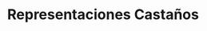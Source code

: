 ---
title: "Representaciones Castaños"
url: /sucre/representaciones-castanos-calle-ostria-gutierrez/
shop: Eisenwaren
---